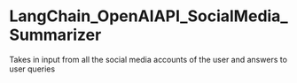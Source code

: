 # LangChain_OpenAIAPI_SocialMedia_Summarizer
Takes in input from all the social media accounts of the user and answers to user queries
